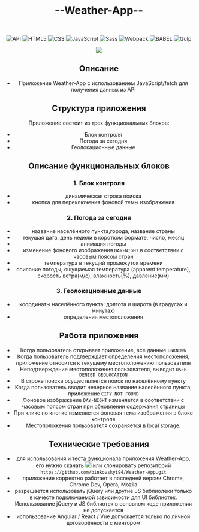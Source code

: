 <h1 align="center">--Weather-App--</h2>
<br>
<div align="center">

<div align="center">

![API](https://img.shields.io/badge/-API-009688?style=plastic&logo=fastAPI) ![HTML5](https://img.shields.io/badge/-HTML5-E34F26?style=plastic&logo=HTML5) ![CSS](https://img.shields.io/badge/-CSS3-blue?style=plastic&logo=CSS3) ![JavaScript](https://img.shields.io/badge/-JavaScript-yellow?style=plastic&logo=JavaScript) ![Sass](https://img.shields.io/badge/-Sass-pink?style=plastic&logo=Sass) ![Webpack](https://img.shields.io/badge/-Webpack-8DD6F9?style=plastic&logo=Webpack) ![BABEL](https://img.shields.io/badge/-BABEL-F9DC3E?style=plastic&logo=BABEL) ![Gulp](https://img.shields.io/badge/-Gulp-CF4647?style=plastic&logo=Gulp)
</div>

<img src="https://file.modx.pro/files/7/1/e/71e9d5d262031be9f72008ce21b917a6.png" />

<h2 align="center">Описание</h2>

- Приложение Weather-App с использованием JavaScript/fetch для получения данных из API

<h2 align="center">Структура приложения</h2>
Приложение состоит из трех функциональных блоков:<br>

- Блок контроля
- Погода за сегодня
- Геолокационные данные

<h2 align="center">Описание функциональных блоков</h2>

### 1. Блок контроля

- динамическая строка поиска
- кнопка для переключения фоновой темы изображения

### 2. Погода за сегодня

- название населённого пункта,города, название страны
- текущая дата: день недели в коротком формате, число, месяц 
- анимация погоды
- изменение фонового изображения `DAY-NIGHT` в соответствии с часовым поясом стран
- температура в текущий промежуток времени
- описание погоды, ощущаемая температура (apparent temperature), скорость ветра(м/с), влажность(%), давление(мм)

### 3. Геолокационные данные

- координаты населённого пункта: долгота и широта (в градусах и минутах)
- определения местоположения 

<h2 align="center">Работа приложения</h2>

- Когда пользователь открывает приложение, все данные `UNKNOWN`
- Когда пользователь подтверждает определения местоположения, приложение относится к текущему местоположению пользователя
- Неподтверждение местоположения пользователя, выводит `USER DENIED GEOLOCATION`
- В строке поиска осуществляется поиск по населённому пункту
- Когда пользователь вводит  неверное название населённого пункта, приложение `CITY NOT FOUND`
- Фоновое изображение `DAY-NIGHT` изменяется в соответствии с часовым поясом стран при обновлении содержания страницы 
- При клике по кнопке изменяется фоновая тема изображения в блоке контроля 
- Местоположения пользователя сохраняется в local storage. 

<h2 align="center">Технические требования</h2>

- для использования и теста функционала приложения Weather-App, его нужно скачать <a href="https://github.com/binkovskyi94/Weather-App"><img src="https://img.shields.io/badge/-downloads-green.svg?style=plastic&logo="></a> или клонировать репозиторий `https://github.com/binkovskyi94/Weather-App.git`
- приложение корректно работает в последней версии Chrome, Chrome Dev, Opera, Mozila
- разрешается использовать jQuery или другие JS библиолеки только в качесте подключаемой зависимости для UI библиотек. Использование jQuery и JS библиотек в основном коде приложения не допускается
- использование Angular / React / Vue допускается только по личной договорённости с ментором

